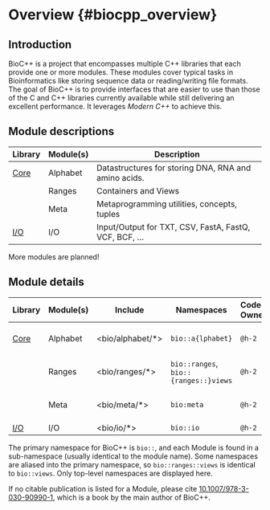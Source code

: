 # Overview {#biocpp_overview}

## Introduction

BioC++ is a project that encompasses multiple C++ libraries that each provide one or more modules. These modules cover typical tasks in Bioinformatics like storing sequence data or reading/writing file formats. The goal of BioC++ is to provide interfaces that are easier to use than those of the C and C++ libraries currently available while still delivering an excellent performance. It leverages *Modern C++* to achieve this.


## Module descriptions

| Library                                       | Module(s)  | Description                                           |
|-----------------------------------------------|------------|-------------------------------------------------------|
| [Core](https://github.com/biocpp/biocpp-core) | Alphabet   | Datastructures for storing DNA, RNA and amino acids.  |
|                                               | Ranges     | Containers and Views                                  |
|                                               | Meta       | Metaprogramming utilities, concepts, tuples           |
| [I/O](https://github.com/biocpp/biocpp-io)    | I/O        | Input/Output for TXT, CSV, FastA, FastQ, VCF, BCF, …  |


More modules are planned!

## Module details

| Library                                       | Module(s)  | Include          |Namespaces        | Code-Owner | Cite               |
|-----------------------------------------------|------------|------------------|------------------|------------|--------------------|
| [Core](https://github.com/biocpp/biocpp-core) | Alphabet   | <bio/alphabet/*> |`bio::a{lphabet}` | `@h-2` | [10.1007/978-3-030-90990-1](https://link.springer.com/book/10.1007/978-3-030-90990-1) |
|                                               | Ranges     | <bio/ranges/*>   | `bio::ranges`, `bio::{ranges::}views` | `@h-2` | [10.1007/978-3-030-90990-1](https://link.springer.com/book/10.1007/978-3-030-90990-1) |
|                                               | Meta       | <bio/meta/*>     |`bio:meta`        | `@h-2` | [10.1007/978-3-030-90990-1](https://link.springer.com/book/10.1007/978-3-030-90990-1) |
| [I/O](https://github.com/biocpp/biocpp-io)    | I/O        | <bio/io/*>       |`bio::io`         | `@h-2` |  |


The primary namespace for BioC++ is `bio::`, and each Module is found in a sub-namespace (usually identical to the module name). Some namespaces are aliased into the primary namespace, so `bio::ranges::views` is identical to `bio::views`. Only top-level namespaces are displayed here.

If no citable publication is listed for a Module, please cite [10.1007/978-3-030-90990-1](https://link.springer.com/book/10.1007/978-3-030-90990-1), which is a book by the main author of BioC++.
